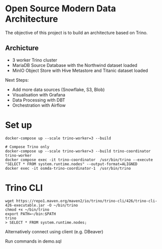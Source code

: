 # Open Source Modern Data Architecture


The objective of this project is to build an architecture based on Trino. 

## Archicture

- 3 worker Trino cluster
- MariaDB Source Database with the Northwind dataset loaded
- MinIO Object Store with Hive Metastore and Titanic dataset loaded


Next Steps:

- Add more data sources (Snowflake, S3, Blob)
- Visualisation with Grafana
- Data Processing with DBT
- Orchestration with Airflow


# Set up

```
docker-compose up --scale trino-worker=3 --build

# Compose Trino only
docker-compose up --scale trino-worker=3 --build trino-coordinator trino-worker 
docker compose exec -it trino-coordinator  /usr/bin/trino --execute "SELECT * FROM system.runtime.nodes" --output-format=ALIGNED
docker exec -it osmda-trino-coordinator-1  /usr/bin/trino
```

# Trino CLI

```
wget https://repo1.maven.org/maven2/io/trino/trino-cli/426/trino-cli-426-executable.jar -O ~/bin/trino
chmod +x ~/bin/trino
export PATH=~/bin:$PATH
trino
> SELECT * FROM system.runtime.nodes;
```

Alternatively connect using client (e.g. DBeaver)

Run commands in demo.sql


